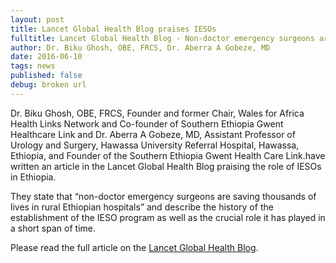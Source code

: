 ```yaml
---
layout: post
title: Lancet Global Health Blog praises IESOs
fulltitle: Lancet Global Health Blog - Non-doctor emergency surgeons are saving thousands of lives in rural ethiopian hospitals
author: Dr. Biku Ghosh, OBE, FRCS, Dr. Aberra A Gobeze, MD
date: 2016-06-10
tags: news
published: false
debug: broken url
---
```

Dr. Biku Ghosh, OBE, FRCS, Founder and former Chair, Wales for Africa Health Links Network and Co-founder of Southern Ethiopia Gwent Healthcare Link and Dr. Aberra A Gobeze, MD, Assistant Professor of Urology and Surgery, Hawassa University Referral Hospital, Hawassa, Ethiopia, and Founder of the Southern Ethiopia Gwent Health Care Link.have written an article in the Lancet Global Health Blog praising the role of IESOs in Ethiopia.

They state that “non-doctor emergency surgeons are saving thousands of lives in rural Ethiopian hospitals” and describe the history of the establishment of the IESO program as well as the crucial role it has played in a short span of time.

Please read the full article on the [Lancet Global Health Blog](http://globalhealth.thelancet.com/2016/01/13/non-doctor-emergency-surgeons-are-saving-thousands-lives-rural-ethiopian-hospitals).
